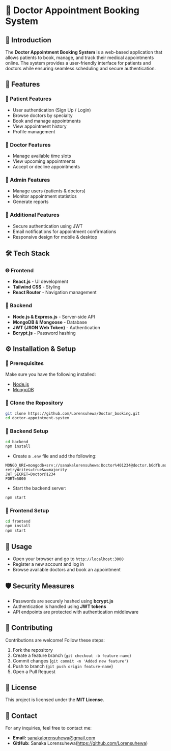 # 📅 Doctor Appointment Booking System

## 🏥 Introduction
The **Doctor Appointment Booking System** is a web-based application that allows patients to book, manage, and track their medical appointments online. The system provides a user-friendly interface for patients and doctors while ensuring seamless scheduling and secure authentication.

## 🚀 Features
### 🔹 Patient Features
- User authentication (Sign Up / Login)
- Browse doctors by specialty
- Book and manage appointments
- View appointment history
- Profile management

### 🔹 Doctor Features
- Manage available time slots
- View upcoming appointments
- Accept or decline appointments

### 🔹 Admin Features
- Manage users (patients & doctors)
- Monitor appointment statistics
- Generate reports

### 🔹 Additional Features
- Secure authentication using JWT
- Email notifications for appointment confirmations
- Responsive design for mobile & desktop

## 🛠️ Tech Stack
### 🌐 Frontend
- **React.js** - UI development
- **Tailwind CSS** - Styling
- **React Router** - Navigation management

### 🔗 Backend
- **Node.js & Express.js** - Server-side API
- **MongoDB & Mongoose** - Database
- **JWT (JSON Web Token)** - Authentication
- **Bcrypt.js** - Password hashing

## ⚙️ Installation & Setup
### 🔹 Prerequisites
Make sure you have the following installed:
- [Node.js](https://nodejs.org/)
- [MongoDB](https://www.mongodb.com/)

### 🔹 Clone the Repository
```sh
git clone https://github.com/Lorensuhewa/Doctor_booking.git
cd doctor-appointment-system
```

### 🔹 Backend Setup
```sh
cd backend
npm install
```
- Create a `.env` file and add the following:
```env
MONGO_URI=mongodb+srv://sanakalorensuhewa:Doctor%401234@doctor.b6dfb.mongodb.net/mydatabase?retryWrites=true&w=majority
JWT_SECRET=Doctor@1234
PORT=5000
```
- Start the backend server:
```sh
npm start
```

### 🔹 Frontend Setup
```sh
cd frontend
npm install
npm start
```

## 🚀 Usage
- Open your browser and go to `http://localhost:3000`
- Register a new account and log in
- Browse available doctors and book an appointment

## 🛡️ Security Measures
- Passwords are securely hashed using **bcrypt.js**
- Authentication is handled using **JWT tokens**
- API endpoints are protected with authentication middleware

## 🤝 Contributing
Contributions are welcome! Follow these steps:
1. Fork the repository
2. Create a feature branch (`git checkout -b feature-name`)
3. Commit changes (`git commit -m 'Added new feature'`)
4. Push to branch (`git push origin feature-name`)
5. Open a Pull Request

## 📜 License
This project is licensed under the **MIT License**.

## 📩 Contact
For any inquiries, feel free to contact me:
- **Email:** sanakalorensuhewa@gmail.com
- **GitHub:** Sanaka Lorensuhewa(https://github.com/Lorensuhewa)
